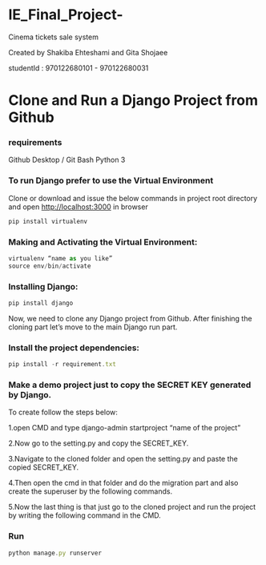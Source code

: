 # IE_Final_Project- 
Cinema tickets sale system

Created by Shakiba Ehteshami and Gita Shojaee

studentId : 970122680101 - 970122680031

# Clone and Run a Django Project from Github
### requirements
Github Desktop / Git Bash
Python 3

### To run Django prefer to use the Virtual Environment
Clone or download and issue the below commands in project root directory and open [http://localhost:3000](http://localhost:3000) in browser
```javascript
pip install virtualenv
```
### Making and Activating the Virtual Environment:
```javascript
virtualenv “name as you like”
source env/bin/activate
```
### Installing Django:
```javascript
pip install django
```
Now, we need to clone any Django project from Github.
After finishing the cloning part let’s move to the main Django run part.
### Install the project dependencies:
```javascript
pip install -r requirement.txt
```
### Make a demo project just to copy the SECRET KEY generated by Django.
To create follow the steps below:

1.open CMD and type django-admin startproject “name of the project”

2.Now go to the setting.py and copy the SECRET_KEY.

3.Navigate to the cloned folder and open the setting.py and paste the copied SECRET_KEY.

4.Then open the cmd in that folder and do the migration part and also create the superuser by the following commands.

5.Now the last thing is that just go to the cloned project and run the project by writing the following command in the CMD.

### Run
```javascript
python manage.py runserver
```
